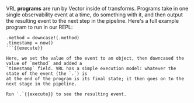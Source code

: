 VRL **programs** are run by Vector inside of transforms. Programs take in one single observability
event at a time, do something with it, and then output the resulting event to the next step in the
pipeline. Here's a full example program to run in our REPL:

```
.method = downcase!(.method)
.timestamp = now()
```{{execute}}

Here, we set the value of the event to an object, then downcased the value of `method` and added a
`timestamp` field. VRL has a simple execution model: whatever the state of the event (the `.`) is
at the end of the program is its final state; it then goes on to the next stage in the pipeline.

Run `.`{{execute}} to see the resulting event.